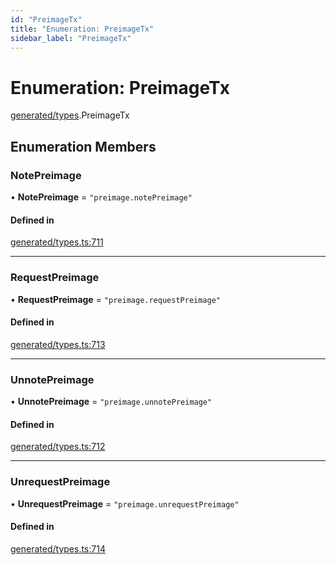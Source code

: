 ```yaml
---
id: "PreimageTx"
title: "Enumeration: PreimageTx"
sidebar_label: "PreimageTx"
---
```


# Enumeration: PreimageTx

[generated/types](../../../../modules/Generated/Types/Types.md).PreimageTx

## Enumeration Members

### NotePreimage

• **NotePreimage** = ``"preimage.notePreimage"``

#### Defined in

[generated/types.ts:711](https://github.com/PolymeshAssociation/polymesh-sdk/blob/15be87e8/src/generated/types.ts#L711)

___

### RequestPreimage

• **RequestPreimage** = ``"preimage.requestPreimage"``

#### Defined in

[generated/types.ts:713](https://github.com/PolymeshAssociation/polymesh-sdk/blob/15be87e8/src/generated/types.ts#L713)

___

### UnnotePreimage

• **UnnotePreimage** = ``"preimage.unnotePreimage"``

#### Defined in

[generated/types.ts:712](https://github.com/PolymeshAssociation/polymesh-sdk/blob/15be87e8/src/generated/types.ts#L712)

___

### UnrequestPreimage

• **UnrequestPreimage** = ``"preimage.unrequestPreimage"``

#### Defined in

[generated/types.ts:714](https://github.com/PolymeshAssociation/polymesh-sdk/blob/15be87e8/src/generated/types.ts#L714)
